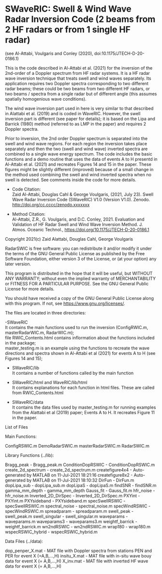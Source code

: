 # SWaveRIC: Swell & Wind Wave Radar Inversion Code (2 beams from 2 HF radars or from 1 single HF radar)
(see Al-Attabi, Voulgaris and Conley (2020), doi:10.1175/JTECH-D-20-0186.1)  

This is the code described in Al-Attabi et al. (2021) for the inversion of the 2nd-order of a Doppler spectrum from HF radar systems.  It is a HF radar wave inversion technique that treats swell and wind waves separately. Its application requires two Doppler spectra corresponding to two different radar beams; these could be two beams from two different HF radars, or two beams / spectra from a single radar but of different angle (this assumes spatially homogenious wave conditions). 

The wind wave inversion part used in here is very similar to that described in Alattabi et al. (2019) and is coded in WaveRIC. However, the swell inversion part is different (see paper for details); it is based on the Lipa and Barrick (1980) method (referred to as LMP in the paper) and requires 2 Doppler spectra. 

Prior to inversion, the 2nd order Doppler spectrum is separated into the swell and wind wave regions. For each region the inversion takes place separately and then the two (swell and wind wave) inverted spectra are combined to a single wave energy spectrum. The code includes the basic functions and a demo routine that uses the data of events A to H presentd in Al-Attabi et al. (2021) and recreates Figures 14 and 15 in the paper.  These figures might be slightly different (improved) because of a small change in the method used combining the swell and wind inverted spectra when no swell is detected. See comments inside the code for more details.

- Code Citation:  
Zaid Al-Attabi, Douglas Cahl & George Voulgaris, (2021, July 23). Swell Wave Radar Inversion Code (SWaveRIC) V1.0 (Version V1.0). Zenodo. http://doi.org/cc.cccc/zenodo.xxxxxxx

- Method Citation:  
Al-Attabi, Z.R., G. Voulgaris, and D.C. Conley, 2021. Evaluation and Validation of HF Radar Swell and Wind Wave Inversion Method. J. Atmos. Oceanic Technol., https://doi.org/10.1175/JTECH-D-20-0186.1 

Copyright 2021(c) Zaid Alattabi, Douglas Cahl, George Voulgaris

RadarSWIC is free software: you can redistribute it and/or modify it under the terms of the GNU General Public License as published by the Free Software Foundation, either version 3 of the License, or (at your option) any later version.

This program is distributed in the hope that it will be useful, but WITHOUT ANY WARRANTY; without even the implied warranty of MERCHANTABILITY or FITNESS FOR A PARTICULAR PURPOSE. See the GNU General Public License for more details.

You should have received a copy of the GNU General Public License along with this program. If not, see https://www.gnu.org/licenses/.

The files are located in three directories:  

-SWaveRIC  
  It contains the main functions used to run the inversion (ConfigRWIC.m, masterRadarWIC.m, RadarWIC.m);  
  file RWIC_Contents.html contains inflormation about the functions included in the package;  
  master_testing.m is an example using the functions to recreate the wave directions and spectra shown in Al-Attabi et al (2021) for events A to H (see Figures 14 and 15);

- SWaveRIC/lib  
  It contains a number of functions called by the main function

- SWaveRIC/html and WaveRIC/lib/html  
  It contains explanations for each function in html files. These are called from RWIC_Contents.html  

- SWaveRIC/data  
  It contains the data files used by master_testing.m for running examples from the Alattabi et al (2019) paper; Events A to H. It recreates Figure 11 in the paper.

List of Files  

Main Functions:  

ConfigRSWIC.m
DemoRadarSWIC.m
masterRadarSWIC.m
RadarSWIC.m

Library Functions (../lib):

 Bragg_peak          - Bragg_peak.m
 ConditionDopRSWIC   - ConditionDopRSWIC.m
 create_2d_spectrum  - create_2d_spectrum.m
 createfigure4x4     - Auto-generated by MATLAB on 11-Jul-2021 18:21:16
 createfigure8x2     - Auto-generated by MATLAB on 11-Jul-2021 18:10:32
 DirFun              - DirFun.m
 dopLipa_sub         - dopLipa_sub.m
 dopLipaS            - dopLipaS.m
 findSNR             - findSNR.m
 gamma_mm_depth      - gamma_mm_depth
 Gauss_fit           - Gauss_fit.m
 hfr_noise           - hfr_noise.m
 Inverted_2D_DirSpec - Inverted_2D_DirSpec.m
 PXYint              - PXYint.m
 PXYsideband         - PXYsideband.m
 specSwellRSWIC      - specSwellRSWIC.m
 spectral_noise      - spectral_noise.m
 specWindRSWIC       - specWindRSWIC.m
 spreadparam         - spreadparam.m
 swell_peak          - swell_peak.m
 swell_singular      - swell_singular.m
 waveparams          - waveparams.m
 waveparams3         - waveparams3.m
 weightf_barrick     - weightf_barrick.m
 wn2ndRSWIC          - wn2ndRSWIC.m
 wrap180             - wrap180.m
 wspecRSWIC_hybrid   - wspecRSWIC_hybrid.m

Data Files (../data):
 
 dop_penper_X.mat   - MAT file with Doppler spectra from stations PEN and PER for event X (=A,B,...,H)
 insitu_X.mat       - MAT file with in-situ wave bouy data for event X (= A,B,...,H)
 X_inv.mat          - MAT file with inverted HF wave data for event X (= A,B,...,H)
